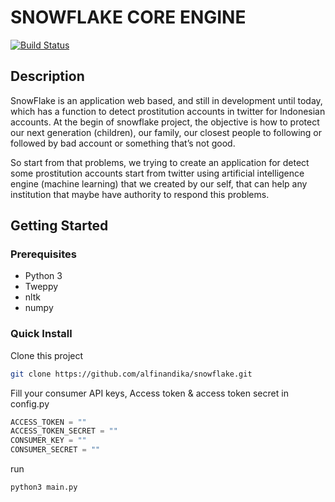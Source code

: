 # SNOWFLAKE CORE ENGINE

<p>
  <a href="https://travis-ci.org/gojek/proctor"><img src="https://travis-ci.org/gojek/proctor.svg?branch=master" alt="Build Status"></img></a>
</p>

## Description
SnowFlake is an application web based, and still in development until today, which has a function to detect prostitution accounts in twitter for Indonesian accounts. At the begin of snowflake project, the objective is how to protect our next generation (children), our family, our closest people to following or followed by bad account or something that’s not good.

So start from that problems, we trying to create an application for detect some prostitution accounts start from twitter using artificial intelligence engine (machine learning) that we created by our self, that can help any institution that maybe have authority to respond this problems.
## Getting Started

### Prerequisites

- Python 3
- Tweppy
- nltk
- numpy

### Quick Install

Clone this project

```bash
git clone https://github.com/alfinandika/snowflake.git
```

Fill your consumer API keys, Access token & access token secret in config.py

```python
ACCESS_TOKEN = ""
ACCESS_TOKEN_SECRET = ""
CONSUMER_KEY = ""
CONSUMER_SECRET = ""
```

run
```bash
python3 main.py
```